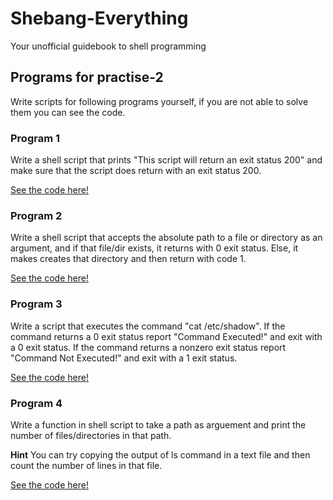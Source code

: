 # Shebang-Everything

Your unofficial guidebook to shell programming

## Programs for practise-2

Write scripts for following programs yourself, if you are not able to solve them you can see the code.

### Program 1

Write a shell script that prints "This script will return an exit status 200" and make sure that the script does return with an exit status 200.

[See the code here!](./prog1.sh)

### Program 2

Write a shell script that accepts the absolute path to a file or directory as an argument, and if that file/dir exists, it returns with 0 exit status. Else, it makes creates that directory and then return with code 1.

[See the code here!](./prog2.sh)

### Program 3

Write a script that executes the command "cat /etc/shadow".  If the command returns a 0 exit 
status report "Command Executed!" and exit with a 0 exit status.  If the command returns a 
non­zero exit status report "Command Not Executed!" and exit with a 1 exit status. 

[See the code here!](./prog3.sh)

### Program 4

Write a function in shell script to take a path as arguement and print the number of files/directories in that path.

**Hint** You can try copying the output of ls command in a text file and then count the number of lines in that file.

[See the code here!](./prog4.sh)